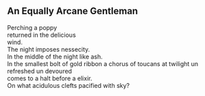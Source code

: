 An Equally Arcane Gentleman
---------------------------
Perching a poppy  
returned in the delicious  
wind.  
The night imposes nessecity.  
In the middle of the night like ash.  
In the smallest bolt of gold ribbon a chorus of toucans at twilight un refreshed un devoured  
comes to a halt before a elixir.  
On what acidulous clefts pacified with sky?  
